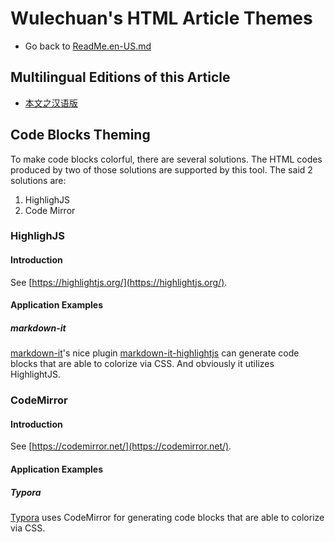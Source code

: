 <link rel="stylesheet" href="../../../源代码/发布的源代码/文章排版与配色方案集/层叠样式表/wulechuan-styles-for-html-via-markdown--vscode.default.min.css">

# Wulechuan's HTML Article Themes

- Go back to [ReadMe.en-US.md](./ReadMe.md)


## Multilingual Editions of this Article

- [本文之汉语版](../汉语/关于文章中代码块之代码着色的说明.md)


## Code Blocks Theming

To make code blocks colorful, there are several solutions. The HTML
 codes produced by two of those solutions are supported by this tool. The said 2 solutions are:

1. HighlighJS
2. Code Mirror


### HighlighJS

#### Introduction

See [https://highlightjs.org/](https://highlightjs.org/).


#### Application Examples

##### markdown-it

[markdown-it](https://www.npmjs.com/package/markdown-it)'s nice plugin [markdown-it-highlightjs](https://www.npmjs.com/package/markdown-it-highlightjs) can generate code blocks that are able to colorize via CSS. And obviously it utilizes HighlightJS.





### CodeMirror

#### Introduction

See [https://codemirror.net/](https://codemirror.net/).


#### Application Examples

##### Typora

[Typora](https://typora.io/) uses CodeMirror for generating code blocks that are able to colorize via CSS.


